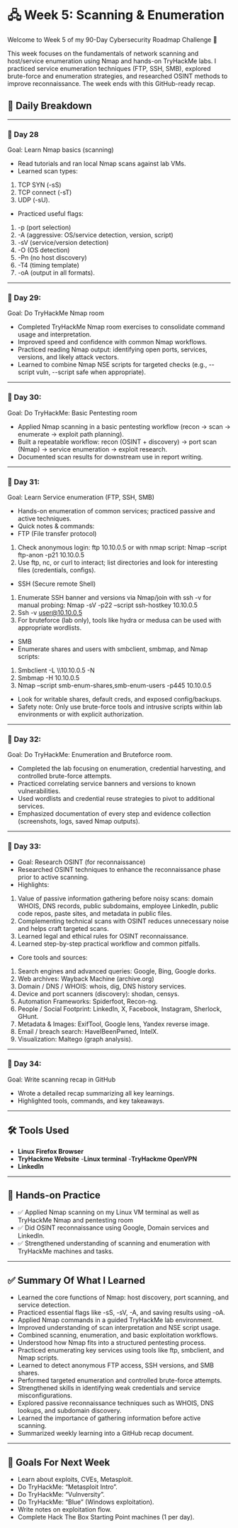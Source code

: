 # 🖧 Week 5: Scanning & Enumeration 
Welcome to Week 5 of my 90-Day Cybersecurity Roadmap Challenge 🚀

This week focuses on the fundamentals of network scanning and host/service enumeration using Nmap and hands-on TryHackMe labs. I practiced service enumeration techniques (FTP, SSH, SMB), explored brute-force and enumeration strategies, and researched OSINT methods to improve reconnaissance. The week ends with this GitHub-ready recap.

## 📆 Daily Breakdown

---

### 📅 Day 28
Goal: Learn Nmap basics (scanning)
-	Read tutorials and ran local Nmap scans against lab VMs.
-	Learned scan types: 
1.	TCP SYN (-sS) 
2.	TCP connect (-sT)
3.	UDP (-sU).
-	Practiced useful flags: 
1.	-p (port selection)
2.	 -A (aggressive: OS/service detection, version, script)
3.	-sV (service/version detection)
4.	 -O (OS detection)
5.	-Pn (no host discovery)
6.	-T4 (timing template)
7.	 -oA (output in all formats).

---

### 📅 Day 29:
Goal: Do TryHackMe Nmap room
-	Completed TryHackMe Nmap room exercises to consolidate command usage and interpretation.
-	Improved speed and confidence with common Nmap workflows.
-	Practiced reading Nmap output: identifying open ports, services, versions, and likely attack vectors.
-	Learned to combine Nmap NSE scripts for targeted checks (e.g., --script vuln, --script safe when appropriate).

---

### 📅 Day 30:
Goal:  Do TryHackMe: Basic Pentesting room
-	Applied Nmap scanning in a basic pentesting workflow (recon → scan → enumerate → exploit path planning).
-	Built a repeatable workflow: recon (OSINT + discovery) → port scan (Nmap) → service enumeration → exploit research.
-	Documented scan results for downstream use in report writing.

---

### 📅 Day 31:
Goal: Learn Service enumeration (FTP, SSH, SMB)
-	Hands-on enumeration of common services; practiced passive and active techniques.
-	Quick notes & commands:
-	FTP (File transfer protocol)
1.	Check anonymous login: ftp 10.10.0.5 or with nmap script: Nmap –script ftp-anon -p21 10.10.0.5
2.	Use ftp, nc, or curl to interact; list directories and look for interesting files (credentials, configs).
-	SSH (Secure remote Shell)
1.	Enumerate SSH banner and versions via Nmap/join with ssh -v for manual probing: Nmap -sV -p22 –script ssh-hostkey 10.10.0.5
2.	Ssh -v user@10.10.0.5
3.	For bruteforce (lab only), tools like hydra or medusa can be used with appropriate wordlists.
-	SMB
-	Enumerate shares and users with smbclient, smbmap, and Nmap scripts:
1.	Smbclient -L \\\\10.10.0.5 -N
2.	Smbmap -H 10.10.0.5
3.	Nmap –script smb-enum-shares,smb-enum-users -p445 10.10.0.5
-	Look for writable shares, default creds, and exposed config/backups.
-	Safety note: Only use brute-force tools and intrusive scripts within lab environments or with explicit authorization.

---

### 📅 Day 32:
Goal:  Do TryHackMe: Enumeration and Bruteforce room.
-	Completed the lab focusing on enumeration, credential harvesting, and controlled brute-force attempts.
-	Practiced correlating service banners and versions to known vulnerabilities.
-	Used wordlists and credential reuse strategies to pivot to additional services.
-	Emphasized documentation of every step and evidence collection (screenshots, logs, saved Nmap outputs).

---

### 📅 Day 33:
-	Goal: Research OSINT (for reconnaissance)
-	Researched OSINT techniques to enhance the reconnaissance phase prior to active scanning.
-	Highlights:
1.	Value of passive information gathering before noisy scans: domain WHOIS, DNS records, public subdomains, employee LinkedIn, public code repos, paste sites, and metadata in public files.
2.	Complementing technical scans with OSINT reduces unnecessary noise and helps craft targeted scans.
3.	Learned legal and ethical rules for OSINT reconnaissance.
4.	Learned step-by-step practical workflow and common pitfalls. 
-	Core tools and sources:
1.	Search engines and advanced queries: Google, Bing, Google dorks. 
2.	Web archives: Wayback Machine (archive.org)
3.	Domain / DNS / WHOIS: whois, dig, DNS history services. 
4.	Device and port scanners (discovery): shodan, censys.
5.	Automation Frameworks: Spiderfoot, Recon-ng.
6.	People / Social Footprint: LinkedIn, X, Facebook,  Instagram,  Sherlock,  GHunt.
7.	Metadata & Images: ExifTool, Google lens, Yandex reverse image.
8.	Email / breach search: HaveIBeenPwned, IntelX.
9.	Visualization: Maltego (graph analysis).

---

### 📅 Day 34:
Goal: Write scanning recap in GitHub
- Wrote a detailed recap summarizing all key learnings.
- Highlighted tools, commands, and key takeaways.

---

## 🛠 Tools Used
- **Linux Firefox Browser**
- **TryHackme Website**
-**Linux terminal**
-**TryHackme OpenVPN**
- **LinkedIn**

---

## 📌 Hands-on Practice
- ✅ Applied Nmap scanning on my Linux VM terminal as well as TryHackMe Nmap and pentesting room 
- ✅ Did OSINT reconnaissance using Google, Domain services and LinkedIn.
- ✅ Strengthened understanding of scanning and enumeration  with TryHackMe machines and tasks.

---

## ✅️ Summary Of What I Learned
-	Learned the core functions of Nmap: host discovery, port scanning, and service detection.
-	Practiced essential flags like -sS, -sV, -A, and saving results using -oA.
-	Applied Nmap commands in a guided TryHackMe lab environment.
-	Improved understanding of scan interpretation and NSE script usage.
-	Combined scanning, enumeration, and basic exploitation workflows.
-	Understood how Nmap fits into a structured pentesting process.
-	Practiced enumerating key services using tools like ftp, smbclient, and Nmap scripts.
-	Learned to detect anonymous FTP access, SSH versions, and SMB shares.
-	Performed targeted enumeration and controlled brute-force attempts.
-	Strengthened skills in identifying weak credentials and service misconfigurations.
-	Explored passive reconnaissance techniques such as WHOIS, DNS lookups, and subdomain discovery.
-	Learned the importance of gathering information before active scanning.
-	Summarized weekly learning into a GitHub recap document.

---

## 🎯 Goals For Next Week 
-	Learn about exploits, CVEs, Metasploit. 
-	Do TryHackMe: “Metasploit Intro”. 
-	Do TryHackMe: “Vulnversity”. 
-	Do TryHackMe: “Blue” (Windows exploitation). 
-	 Write notes on exploitation flow. 
-	Complete Hack The Box Starting Point machines (1 per day).




